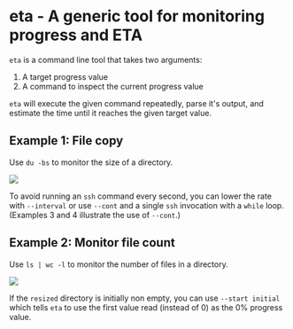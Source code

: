 # eta - A generic tool for monitoring progress and ETA

`eta` is a command line tool that takes two arguments:

1. A target progress value
2. A command to inspect the current progress value

`eta` will execute the given command repeatedly, parse it's output, and estimate the time until it reaches the given target value.

## Example 1: File copy
Use `du -bs` to monitor the size of a directory.

<img src="http://aioo.be/eta/demo1b.gif" />

To avoid running an `ssh` command every second, you can lower the rate with `--interval` or use `--cont` and a single `ssh` invocation with a `while` loop. (Examples 3 and 4 illustrate the use of `--cont`.)

## Example 2: Monitor file count
Use `ls | wc -l` to monitor the number of files in a directory.

<img src="http://aioo.be/eta/demo2.gif" />

If the `resized` directory is initially non empty, you can use `--start initial` which tells `eta` to use the first value read (instead of 0) as the 0% progress value.
